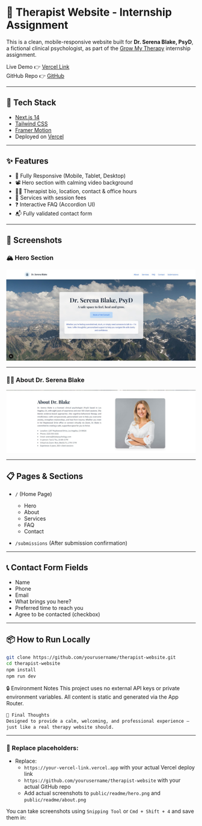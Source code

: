 # 🌿 Therapist Website - Internship Assignment

This is a clean, mobile-responsive website built for **Dr. Serena Blake, PsyD**, a fictional clinical psychologist, as part of the [Grow My Therapy](https://growmytherapy.com/internship-assignment/) internship assignment.

Live Demo 👉 [Vercel Link](https://therapist-website-alpha.vercel.app)  
GitHub Repo 👉 [GitHub](https://github.com/deepalikonety/therapist-website)

---

## 🧠 Tech Stack

- [Next.js 14](https://nextjs.org/)
- [Tailwind CSS](https://tailwindcss.com/)
- [Framer Motion](https://www.framer.com/motion/)
- Deployed on [Vercel](https://vercel.com/)

---

## ✨ Features

- 📱 Fully Responsive (Mobile, Tablet, Desktop)
- 📽️ Hero section with calming video background
- 🧍‍♀️ Therapist bio, location, contact & office hours
- 🧰 Services with session fees
- ❓ Interactive FAQ (Accordion UI)
- 📬 Fully validated contact form

---

## 📸 Screenshots

### 🏔️ Hero Section

![Hero Section](public/readme/hero.jpg)

---

### 👩‍⚕️ About Dr. Serena Blake

![About Section](public/readme/about.jpg)

---

## 📋 Pages & Sections

- `/` (Home Page)
  - Hero
  - About
  - Services
  - FAQ
  - Contact

- `/submissions` (After submission confirmation)

---

## 📞 Contact Form Fields

- Name
- Phone
- Email
- What brings you here?
- Preferred time to reach you
- Agree to be contacted (checkbox)

---

## 📦 How to Run Locally

```bash
git clone https://github.com/yourusername/therapist-website.git
cd therapist-website
npm install
npm run dev

```
🔒 Environment Notes
This project uses no external API keys or private environment variables. All content is static and generated via the App Router.

```
🧘 Final Thoughts
Designed to provide a calm, welcoming, and professional experience — just like a real therapy website should.

```

---

### 📌 Replace placeholders:

- Replace:
  - `https://your-vercel-link.vercel.app` with your actual Vercel deploy link
  - `https://github.com/yourusername/therapist-website` with your actual GitHub repo
  - Add actual screenshots to `public/readme/hero.png` and `public/readme/about.png`

You can take screenshots using `Snipping Tool` or `Cmd + Shift + 4` and save them in:


